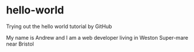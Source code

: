 # hello-world
Trying out the hello world tutorial by GitHub

My name is Andrew and I am a web developer living in Weston Super-mare near Bristol
